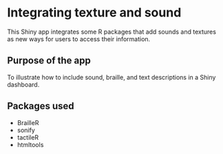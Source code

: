 # Integrating texture and sound

This Shiny app integrates some R packages that add sounds and textures as new 
ways for users to access their information. 

## Purpose of the app

To illustrate how to include sound, braille, and text descriptions in a Shiny dashboard.

## Packages used

* BrailleR
* sonify
* tactileR
* htmltools

